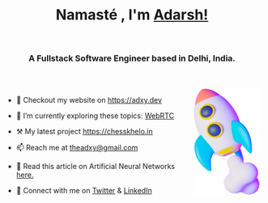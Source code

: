 <h1 align="center">Namasté , I'm <a href="https://adxy.dev" target="blank">
Adarsh!</a></h1>
<br>
<h3 align="center">A Fullstack Software Engineer based in Delhi, India.</h3>
<br>
<br>

<a target="_blank" align="center">
  <img align="right" top="500"  height="210" width="130" alt="rocket-image" src="rocket.png">
</a>

- 🤝 Checkout my website on  <a href="https://adxy.dev" target="blank">https://adxy.dev</a>

- 🌱 I’m currently exploring these topics: <a href="https://webrtc.org/" target="blank">WebRTC</a>


- ⚒️ My latest project  <a href="https://chesskhelo.in" target="blank">https://chesskhelo.in</a>

- 📫 Reach me at theadxy@gmail.com

- 📖 Read this article on Artificial Neural Networks <a href="https://www.adxy.dev/writings/what-is-a-neural-network-visualising-&-understanding-a-neural-network-in-depth" target="blank">here.</a>

- 🤝 Connect with me on <a href="https://twitter.com/theadxy" target="blank">Twitter</a> & <a href="https://www.linkedin.com/in/adxy/" target="blank">LinkedIn</a>
